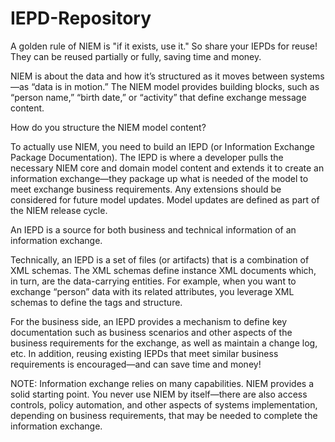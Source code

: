 IEPD-Repository
===============

A golden rule of NIEM is "if it exists, use it." So share your IEPDs for reuse! They can be reused partially or fully, saving time and money.


NIEM is about the data and how it’s structured as it moves between systems—as “data is in motion.” The NIEM model provides building blocks, such as “person name,” “birth date,” or “activity” that define exchange message content.

How do you structure the NIEM model content?

To actually use NIEM, you need to build an IEPD (or Information Exchange Package Documentation). The IEPD is where a developer pulls the necessary NIEM core and domain model content and extends it to create an information exchange—they package up what is needed of the model to meet exchange business requirements. Any extensions should be considered for future model updates. Model updates are defined as part of the NIEM release cycle.

An IEPD is a source for both business and technical information of an information exchange.

Technically, an IEPD is a set of files (or artifacts) that is a combination of XML schemas. The XML schemas define instance XML documents which, in turn, are the data-carrying entities. For example, when you want to exchange “person” data with its related attributes, you leverage XML schemas to define the tags and structure.

For the business side, an IEPD provides a mechanism to define key documentation such as business scenarios and other aspects of the business requirements for the exchange, as well as maintain a change log, etc. In addition, reusing existing IEPDs that meet similar business requirements is encouraged—and can save time and money!

NOTE: Information exchange relies on many capabilities. NIEM provides a solid starting point. You never use NIEM by itself—there are also access controls, policy automation, and other aspects of systems implementation, depending on business requirements, that may be needed to complete the information exchange.
